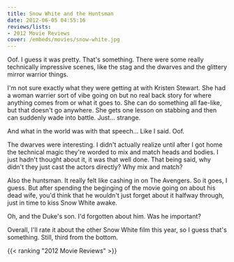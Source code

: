 ```yaml
---
title: Snow White and the Huntsman
date: 2012-06-05 04:55:16
reviews/lists:
- 2012 Movie Reviews
cover: /embeds/movies/snow-white.jpg
---
```

Oof. I guess it was pretty. That's something. There were some really technically impressive scenes, like the stag and the dwarves and the glittery mirror warrior things.

<!--more-->

I'm not sure exactly what they were getting at with Kristen Stewart. She had a woman warrier sort of vibe going on but no real back story for where anything comes from or what it goes to. She can do something all fae-like, but that doesn't go anywhere. She gets one lesson on stabbing and then can suddenly wade into battle. Just... strange.

And what in the world was with that speech... Like I said. Oof.

The dwarves were interesting. I didn't actually realize until after I got home the technical magic they're worded to mix and match heads and bodies. I just hadn't thought about it, it was that well done. That being said, why didn't they just cast the actors directly? Why mix and match?

Also the huntsman. It really felt like cashing in on The Avengers. So it goes, I guess. But after spending the beginging of the movie going on about his dead wife, you'd think that he wouldn't just forget about it halfway through, just in time to kiss Snow White awake.

Oh, and the Duke's son. I'd forgotten about him. Was he important?

Overall, I'll rate it about the other Snow White film this year, so I guess that's something. Still, third from the bottom.

{{< ranking "2012 Movie Reviews" >}}